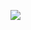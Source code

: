 <p>
<a href="https://github.com/XMoulinette"><img src="https://img.shields.io/badge/XMoulinette-100000?style=for-the-badge&logo=github&logoColor=white"/></a>
</p>
